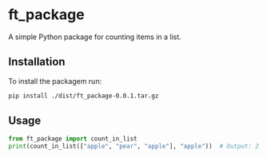 # ft_package

A simple Python package for counting items in a list.

## Installation
To install the packagem run:
```bash
pip install ./dist/ft_package-0.0.1.tar.gz
```

## Usage
```python
from ft_package import count_in_list
print(count_in_list(["apple", "pear", "apple"], "apple"))  # Output: 2
```